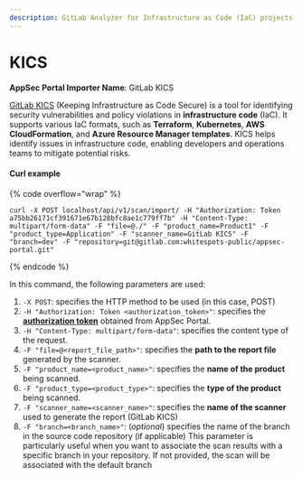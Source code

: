 ```yaml
---
description: GitLab Analyzer for Infrastructure as Code (IaC) projects
---
```


# KICS

**AppSec Portal Importer Name**: GitLab KICS

[GitLab KICS](https://gitlab.com/gitlab-org/security-products/analyzers/kics) (Keeping Infrastructure as Code Secure) is a tool for identifying security vulnerabilities and policy violations in **infrastructure code** (IaC). It supports various IaC formats, such as **Terraform**, **Kubernetes**, **AWS CloudFormation**, and **Azure Resource Manager templates**. KICS helps identify issues in infrastructure code, enabling developers and operations teams to mitigate potential risks.

#### Curl example

{% code overflow="wrap" %}
```
curl -X POST localhost/api/v1/scan/import/ -H "Authorization: Token a75bb26171cf391671e67b128bfc8ae1c779ff7b" -H "Content-Type: multipart/form-data" -F "file=@./" -F "product_name=Product1" -F "product_type=Application" -F "scanner_name=GitLab KICS" -F "branch=dev" -F "repository=git@gitlab.com:whitespots-public/appsec-portal.git"
```
{% endcode %}

In this command, the following parameters are used:

1. `-X POST`: specifies the HTTP method to be used (in this case, POST)
2. `-H "Authorization: Token <authorization_token>"`: specifies the [**authorization token**](../../importing-reports-from-scanners-to-appsec-portal/#authorization-token) obtained from AppSec Portal.
3. `-H "Content-Type: multipart/form-data"`: specifies the content type of the request.
4. `-F "file=@<report_file_path>"`: specifies the **path to the report file** generated by the scanner.
5. `-F "product_name=<product_name>"`: specifies the **name of the product** being scanned.
6. `-F "product_type=<product_type>"`: specifies the **type of the product** being scanned.
7. `-F "scanner_name=<scanner_name>"`: specifies the **name of the scanner** used to generate the report (GitLab KICS)
8. `-F "branch=<branch_name>"`: (_optional_) specifies the name of the branch in the source code repository (if applicable) This parameter is particularly useful when you want to associate the scan results with a specific branch in your repository. If not provided, the scan will be associated with the default branch
